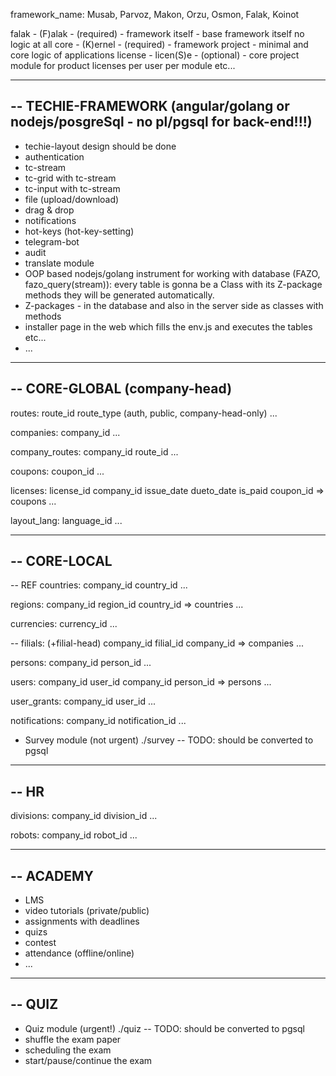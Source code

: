 framework_name: Musab, Parvoz, Makon, Orzu, Osmon, Falak, Koinot

falak - (F)alak - (required) - framework itself - base framework itself no logic at all
  core - (K)ernel - (required) - framework project - minimal and core logic of applications
    license - licen(S)e - (optional) - core project module for product licenses per user per module etc...








----------------------------------------------------------------------
-- TECHIE-FRAMEWORK (angular/golang or nodejs/posgreSql - no pl/pgsql for back-end!!!)
----------------------------------------------------------------------
- techie-layout design should be done
- authentication
- tc-stream
- tc-grid with tc-stream
- tc-input with tc-stream
- file (upload/download)
- drag & drop
- notifications
- hot-keys (hot-key-setting)
- telegram-bot
- audit
- translate module
- OOP based nodejs/golang instrument for working with database (FAZO, fazo_query(stream)):
  every table is gonna be a Class with its Z-package methods
  they will be generated automatically.
- Z-packages - in the database and also in the server side as classes with methods
- installer page in the web which fills the env.js and executes the tables etc...
- ...

----------------------------------------------------------------------
-- CORE-GLOBAL (company-head)
----------------------------------------------------------------------
routes:
  route_id
  route_type (auth, public, company-head-only)
  ...

companies:
  company_id
  ...

company_routes:
  company_id
  route_id
  ...

coupons:
  coupon_id
  ...

licenses:
  license_id
  company_id
  issue_date
  dueto_date
  is_paid
  coupon_id => coupons
  ...

layout_lang:
  language_id
  ...

----------------------------------------------------------------------
-- CORE-LOCAL
----------------------------------------------------------------------
-- REF
countries:
  company_id
  country_id
  ...

regions:
  company_id
  region_id
  country_id => countries
  ...

currencies:
  currency_id
  ...

--
filials: (+filial-head)
  company_id
  filial_id
  company_id => companies
  ...

persons:
  company_id
  person_id
  ...

users:
  company_id
  user_id
  company_id
  person_id => persons
  ...

user_grants:
  company_id
  user_id
  ...

notifications:
  company_id
  notification_id
  ...

- Survey module (not urgent)
  ./survey -- TODO: should be converted to pgsql

----------------------------------------------------------------------
-- HR
----------------------------------------------------------------------
divisions:
  company_id
  division_id
  ...

robots:
  company_id
  robot_id
  ...

----------------------------------------------------------------------
-- ACADEMY
----------------------------------------------------------------------
- LMS
- video tutorials (private/public)
- assignments with deadlines
- quizs
- contest
- attendance (offline/online)
- ...

----------------------------------------------------------------------
-- QUIZ
----------------------------------------------------------------------
- Quiz module (urgent!)
  ./quiz -- TODO: should be converted to pgsql
- shuffle the exam paper
- scheduling the exam
- start/pause/continue the exam

